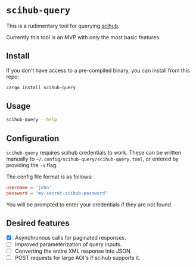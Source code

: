 # `scihub-query`

This is a rudimentary tool for querying [scihub](https://scihub.copernicus.eu/dhus/search).

Currently this tool is an MVP with only the most basic features.

## Install

If you don't have access to a pre-compiled binary, you can install from this repo:

```sh
cargo install scihub-query
```

## Usage

```sh
scihub-query --help
```

## Configuration

`scihub-query` requires scihub credentials to work. These can be written manually to `~/.config/scihub-query/scihub-query.toml`, or entered by providing the `-s` flag.

The config file format is as follows:

```toml
username = 'john'
password = 'my-secret-scihub-password'
```

You will be prompted to enter your credentials if they are not found.

## Desired features

- [X] Asynchronous calls for paginated responses.
- [ ] Improved parameterization of query inputs.
- [ ] Converting the entire XML response into JSON.
- [ ] POST requests for large AOI's if scihub supports it.
